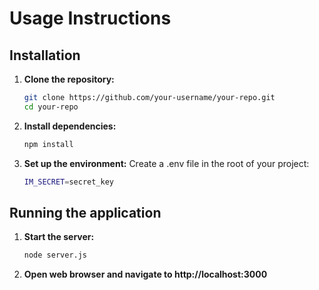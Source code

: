# Usage Instructions

## Installation

1. **Clone the repository:**

   ```bash
   git clone https://github.com/your-username/your-repo.git
   cd your-repo
   ```

2. **Install dependencies:**

   ```bash
   npm install
   ```

3. **Set up the environment:**
   Create a .env file in the root of your project:

   ```bash
   IM_SECRET=secret_key
   ```

## Running the application

1. **Start the server:**

   ```bash
   node server.js
   ```

2. **Open web browser and navigate to http://localhost:3000**
